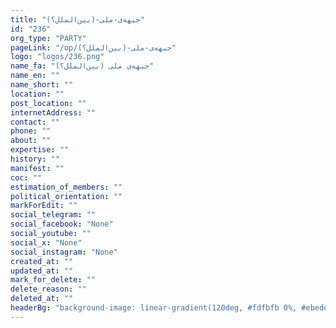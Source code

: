 ```yaml
---
title: "جبهه‌ی-ملی-(بین‌الملل؟)"
id: "236"
org_type: "PARTY"
pageLink: "/op/جبهه‌ی-ملی-(بین‌الملل؟)"
logo: "logos/236.png"
name_fa: "جبهه‌ی ملی (بین‌الملل؟)"
name_en: ""
name_short: ""
location: ""
post_location: ""
internetAddress: ""
contact: ""
phone: ""
about: ""
expertise: ""
history: ""
manifest: ""
coc: ""
estimation_of_members: ""
political_orientation: ""
markForEdit: ""
social_telegram: ""
social_facebook: "None"
social_youtube: ""
social_x: "None"
social_instagram: "None"
created_at: ""
updated_at: ""
mark_for_delete: ""
delete_reason: ""
deleted_at: ""
headerBg: "background-image: linear-gradient(120deg, #fdfbfb 0%, #ebedee 100%);"
---
```

